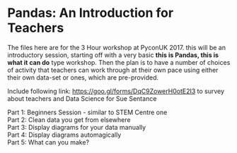 # Pandas: An Introduction for Teachers

The files here are for the 3 Hour workshop at PyconUK 2017. this will be an introductory session, starting off with a
very basic **this is Pandas, this is what it can do** type workshop. Then the plan is to have a number of choices of
activity that teachers can work through at their own pace using either their own data-set or ones, which are
pre-provided.

Include following link: https://goo.gl/forms/DqC9ZowerH0otE2I3 to survey about teachers and Data Science for Sue
Sentance

Part 1: Beginners Session - similar to STEM Centre one  
Part 2: Clean data you get from elsewhere  
Part 3: Display diagrams for your data manually  
Part 4: Display diagrams automagically  
Part 5: What can you make?  






